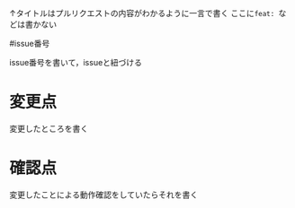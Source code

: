 ↑タイトルはプルリクエストの内容がわかるように一言で書く
ここに`feat: `などは書かない

#issue番号

issue番号を書いて，issueと紐づける

# 変更点

変更したところを書く

# 確認点

変更したことによる動作確認をしていたらそれを書く